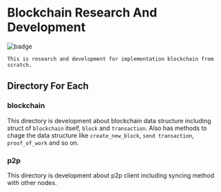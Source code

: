 # Blockchain Research And Development
![badge](https://action-badges.now.sh/NoCtrlZ/blockchain-reseach-and-development?action=test)   
```
This is research and development for implementation blockchain from scratch.
```
## Directory For Each
### blockchain
This directory is development about blockchain data structure including struct of `blockchain` itself, `block` and `transaction`. Also has methods to chage the data structure like `create_new_block`, `send transaction`, `proof_of_work` and so on.
### p2p
This directory is development about p2p client including syncing method with other nodes.
